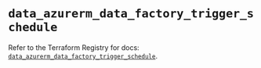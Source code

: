 # `data_azurerm_data_factory_trigger_schedule`

Refer to the Terraform Registry for docs: [`data_azurerm_data_factory_trigger_schedule`](https://registry.terraform.io/providers/hashicorp/azurerm/4.34.0/docs/data-sources/data_factory_trigger_schedule).
